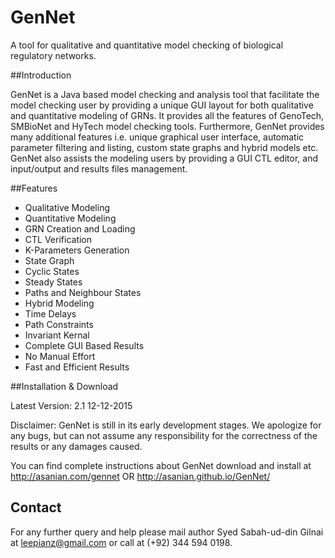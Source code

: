 # GenNet
A tool for qualitative and quantitative model checking of biological regulatory networks.

##Introduction

GenNet is a Java based model checking and analysis tool that facilitate the model checking user by providing a unique GUI layout for both qualitative and quantitative modeling of GRNs. It provides all the features of GenoTech, SMBioNet and HyTech model checking tools. Furthermore, GenNet provides many additional features i.e. unique graphical user interface, automatic parameter filtering and listing, custom state graphs and hybrid models etc. GenNet also assists the modeling users by providing a GUI CTL editor, and input/output and results files management.

##Features

* Qualitative Modeling
* Quantitative Modeling
* GRN Creation and Loading
* CTL Verification
* K-Parameters Generation
* State Graph
* Cyclic States
* Steady States
* Paths and Neighbour States
* Hybrid Modeling
* Time Delays
* Path Constraints
* Invariant Kernal
* Complete GUI Based Results
* No Manual Effort
* Fast and Efficient Results

##Installation & Download

Latest Version: 2.1 12-12-2015

Disclaimer: GenNet is still in its early development stages. We apologize for any bugs, but can not assume any responsibility for the correctness of the results or any damages caused.

You can find complete instructions about GenNet download and install at http://asanian.com/gennet OR http://asanian.github.io/GenNet/

## Contact

For any further query and help please mail author Syed Sabah-ud-din Gilnai at leepianz@gmail.com or call at (+92) 344 594 0198.
